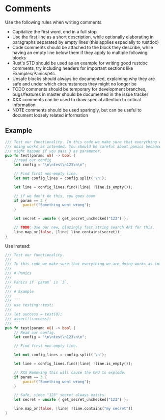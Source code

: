 # Comments

Use the following rules when writing comments:
 - Capitalize the first word, end in a full stop
 - Use the first line as a short description, while optionally elaborating in
     paragraphs separated by empty lines (this applies especially to rustdoc)
 - Code comments should be attached to the block they describe, while having an
     empty line below them if they apply to multiple following blocks
 - Rust's STD should be used as an example for writing good rustdoc comments,
     try including headers for important sections like Examples/Panics/etc.
 - Unsafe blocks should always be documented, explaining why they are safe and
     under which circumstances they might no longer be
 - TODO comments should be temporary for development branches, bugs/features in
     master should be documented in the issue tracker
 - XXX comments can be used to draw special attention to critical information
 - NOTE comments should be used sparingly, but can be useful to document loosely
     related information

## Example

```rust
/// Test our functionality. In this code we make sure that everything we are
/// doing works as intended. You should be careful about panics because that
/// might happen if you pass 3 as parameter.
pub fn test(param: u8) -> bool {
    //read our config
    let config = "\n\ntest\n123\n\n";

    // Find first non-empty line.
    let mut config_lines = config.split('\n');

    let line = config_lines.find(|line| !line.is_empty());

    // if we don't do this, cpu goes boom
    if param == 3 {
        panic!("Something went wrong");
    }

    let secret = unsafe { get_secret_unchecked("123") };

    // TODO: Use our new, blazingly fast string search API for this.
    line.map_or(false, |line| line.contains(secret))
}
```

Use instead:

```rust
/// Test our functionality.
///
/// In this code we make sure that everything we are doing works as intended.
///
/// # Panics
///
/// Panics if `param` is `3`.
///
/// # Example
///
/// ```
/// use testing::test;
///
/// let success = test(0);
/// assert!(success);
/// ```
pub fn test(param: u8) -> bool {
    // Read our config.
    let config = "\n\ntest\n123\n\n";

    // Find first non-empty line.

    let mut config_lines = config.split('\n');

    let line = config_lines.find(|line| !line.is_empty());

    // XXX Removing this will cause the CPU to explode.
    if param == 3 {
        panic!("Something went wrong");
    }

    // Safe, since "123" secret always exists.
    let secret = unsafe { get_secret_unchecked("123") };

    line.map_or(false, |line| !line.contains("my secret"))
}
```
